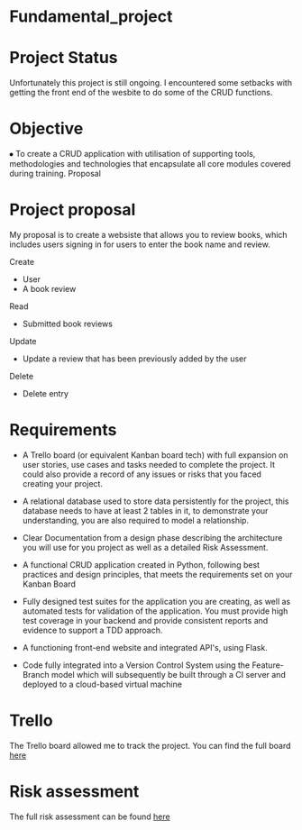 # Fundamental_project

# Project Status 

Unfortunately this project is still ongoing. I encountered some setbacks with getting the front end of the wesbite to do some of the CRUD functions. 

# Objective 

⦁	To create a CRUD application with utilisation of supporting tools, methodologies and technologies that encapsulate all core modules covered during training.
Proposal 

# Project proposal 

My proposal is to create a websiste that allows you to review books, which includes users signing in for users to enter the book name and review. 

Create 

- User
- A book review 

Read

- Submitted book reviews

Update 

- Update a review that has been previously added by the user 

Delete 

- Delete entry 

# Requirements 

- A Trello board (or equivalent Kanban board tech) with full expansion on user stories, use cases and tasks needed to complete the project. It could also provide a record of any issues or risks that you faced creating your project.

- A relational database used to store data persistently for the project, this database needs to have at least 2 tables in it, to demonstrate your understanding, you are also required to model a relationship.

- Clear Documentation from a design phase describing the architecture you will use for you project as well as a detailed Risk Assessment. 

- A functional CRUD application created in Python, following best practices and design principles, that meets the requirements set on
your Kanban Board 

- Fully designed test suites for the application you are creating, as well as automated tests for validation of the application. You must
provide high test coverage in your backend and provide consistent reports and evidence to support a TDD approach.

- A functioning front-end website and integrated API's, using Flask.

- Code fully integrated into a Version Control System using the Feature-Branch model which will subsequently be built through a CI
server and deployed to a cloud-based virtual machine


# Trello 

The Trello board allowed me to track the project. You can find the full board [here](https://trello.com/b/gAWE6j2l/stationary-website)


# Risk assessment 

The full risk assessment can be found [here](https://docs.google.com/spreadsheets/d/1LR_VZsmfVByZFJA3BPvN0WsaQbGsw9JgBUsQIkRJd3s/edit?usp=sharing)


					
		
